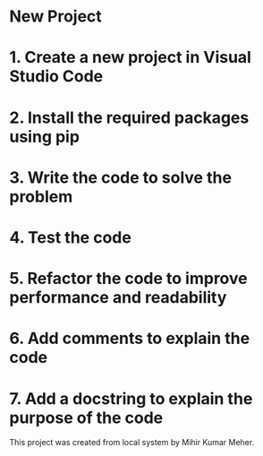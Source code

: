 # New Project
# 1. Create a new project in Visual Studio Code
# 2. Install the required packages using pip
# 3. Write the code to solve the problem
# 4. Test the code
# 5. Refactor the code to improve performance and readability
# 6. Add comments to explain the code
# 7. Add a docstring to explain the purpose of the code

This project was created from local system by Mihir Kumar Meher.